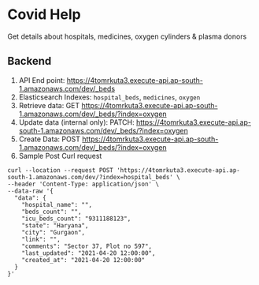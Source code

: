 # Covid Help

Get details about hospitals, medicines, oxygen cylinders & plasma donors

## Backend

1. API End point: https://4tomrkuta3.execute-api.ap-south-1.amazonaws.com/dev/_beds
2. Elasticsearch Indexes: `hospital_beds`, `medicines`, `oxygen`
3. Retrieve data: GET https://4tomrkuta3.execute-api.ap-south-1.amazonaws.com/dev/_beds/?index=oxygen
4. Update data (internal only): PATCH: https://4tomrkuta3.execute-api.ap-south-1.amazonaws.com/dev/_beds/?index=oxygen
5. Create Data: POST https://4tomrkuta3.execute-api.ap-south-1.amazonaws.com/dev/_beds/?index=oxygen
6. Sample Post Curl request

```
curl --location --request POST 'https://4tomrkuta3.execute-api.ap-south-1.amazonaws.com/dev/?index=hospital_beds' \
--header 'Content-Type: application/json' \
--data-raw '{
  "data": {
    "hospital_name": "",
    "beds_count": "",
    "icu_beds_count": "9311188123",
    "state": "Haryana",
    "city": "Gurgaon",
    "link": "",
    "comments": "Sector 37, Plot no 597",
    "last_updated": "2021-04-20 12:00:00",
    "created_at": "2021-04-20 12:00:00"
  }
}'
```